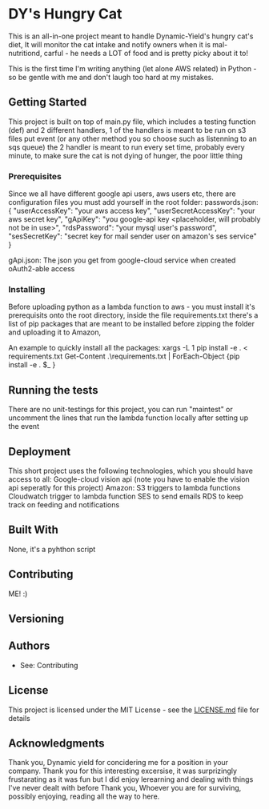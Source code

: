 # DY's Hungry Cat

This is an all-in-one project meant to handle Dynamic-Yield's hungry cat's diet,
It will monitor the cat intake and notify owners when it is mal-nutritiond, carful - he needs a LOT of food and is pretty picky about it to!

This is the first time I'm writing anything (let alone AWS related) in Python - so be gentle with me and don't laugh too hard at my mistakes.

## Getting Started

This project is built on top of main.py file, which includes a testing function (def) and 2 different handlers,
1 of the handlers is meant to be run on s3 files put event (or any other method you so choose such as listenning to an sqs queue)
the 2 handler is meant to run every set time, probably every minute, to make sure the cat is not dying of hunger, the poor little thing

### Prerequisites

Since we all have different google api users, aws users etc, there are configuration files you must add yourself in the root folder:
passwords.json:
{
    "userAccessKey": "your aws access key",
    "userSecretAccessKey": "your aws secret key",
    "gApiKey": "you google-api key <placeholder, will probably not be in use>",
    "rdsPassword": "your mysql user's password",
    "sesSecretKey": "secret key for mail sender user on amazon's ses service"
}

gApi.json:
The json you get from google-cloud service when created oAuth2-able access

### Installing

Before uploading python as a lambda function to aws - you must install it's prerequisits onto the root directory,
inside the file requirements.txt there's a list of pip packages that are meant to be installed before zipping the folder and uploading it to Amazon,

An example to quickly install all the packages:
<bash> xargs -L 1 pip install -e . < requirements.txt
<powershell> Get-Content .\requirements.txt | ForEach-Object {pip install -e . $_ }

## Running the tests

There are no unit-testings for this project, you can run "maintest" or uncomment the lines that run the lambda function locally after setting up the event

## Deployment

This short project uses the following technologies, which you should have access to all:
Google-cloud vision api (note you have to enable the vision api seperatly for this project)
Amazon:
S3 triggers to lambda functions
Cloudwatch trigger to lambda function
SES to send emails
RDS to keep track on feeding and notifications

## Built With

None, it's a pyhthon script

## Contributing

ME! :)

## Versioning

## Authors

* See: Contributing

## License

This project is licensed under the MIT License - see the [LICENSE.md](LICENSE.md) file for details

## Acknowledgments

Thank you, Dynamic yield for concidering me for a position in your company.
Thank you for this interesting excersise, it was surprizingly frustarating as it was fun but I did enjoy lerearning and dealing with things I've never dealt with before
Thank you, Whoever you are for surviving, possibly enjoying, reading all the way to here.
